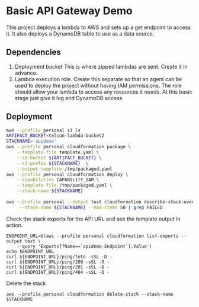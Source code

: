 # Basic API Gateway Demo

This project deploys a lambda to AWS and sets up a get endpoint to access it.  It also deploys a DynamoDB table to use as a data source.

## Dependencies
1. Deployment bucket
This is where zipped lambdas are sent.  Create it in advance.
2. Lambda execution role.
Create this separate so that an agent can be used to deploy the project without having IAM permissions.  The role should allow your lambda to access any resources it needs.  At this basic stage just give it log and DynamoDB access.

## Deployment
```bash
aws --profile personal s3 ls
ARTIFACT_BUCKET=telson-lambda-bucket2
STACKNAME='apidemo'
aws --profile personal cloudformation package \
    --template-file template.yaml \
    --s3-bucket ${ARTIFACT_BUCKET} \
    --s3-prefix ${STACKNAME}  \
    --output-template /tmp/packaged.yaml
aws --profile personal cloudformation deploy \
    --capabilities CAPABILITY_IAM \
    --template-file /tmp/packaged.yaml \
    --stack-name ${STACKNAME}
    
aws --profile personal --output text cloudformation describe-stack-events \
     --stack-name ${STACKNAME} --max-items 50 | grep FAILED

```


Check the stack exports for the API URL and see the template output in action.
```
ENDPOINT_URL=$(aws --profile personal cloudformation list-exports --output text \
    --query 'Exports[?Name==`apidemo-Endpoint`].Value') 
echo $ENDPOINT_URL
curl ${ENDPOINT_URL}/ping/toto -sSL -D - 
curl ${ENDPOINT_URL}/ping/200 -sSL -D - 
curl ${ENDPOINT_URL}/ping/201 -sSL -D - 
curl ${ENDPOINT_URL}/ping/404 -sSL -D - 
```

Delete the stack
```
aws --profile personal cloudformation delete-stack --stack-name $STACKNAME
```
